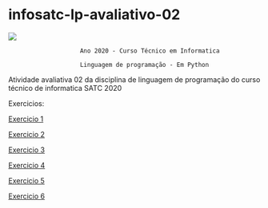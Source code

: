 # infosatc-lp-avaliativo-02
![](https://www1.satc.edu.br/portais/acesso/public/assets/img/logoSatc.png)

                        Ano 2020 - Curso Técnico em Informatica 

                        Linguagem de programação - Em Python 

Atividade avaliativa 02 da disciplina de linguagem de programação do curso técnico de informatica SATC 2020

Exercicios: 

[Exercicio 1](https://github.com/arturfabriciohahaedgy/infosatc-lp-avaliativo-02/blob/master/exercicio01.py)

[Exercicio 2](https://github.com/arturfabriciohahaedgy/infosatc-lp-avaliativo-02/blob/master/exercicio02.py)

[Exercicio 3](https://github.com/arturfabriciohahaedgy/infosatc-lp-avaliativo-02/blob/master/exercicio03.py)

[Exercicio 4](https://github.com/arturfabriciohahaedgy/infosatc-lp-avaliativo-02/blob/master/exercicio04.py)

[Exercicio 5](https://github.com/arturfabriciohahaedgy/infosatc-lp-avaliativo-02/blob/master/exercicio05.py)

[Exercicio 6](https://github.com/arturfabriciohahaedgy/infosatc-lp-avaliativo-02/blob/master/exercicio06.py)

